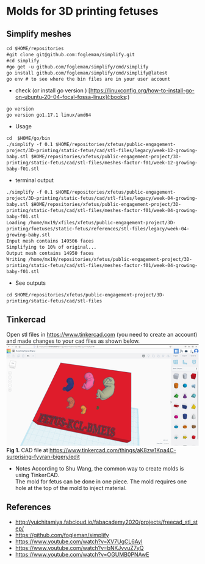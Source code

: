 # Molds for 3D printing fetuses

## Simplify meshes
``` 
cd $HOME/repositories
#git clone git@github.com:fogleman/simplify.git
#cd simplify
#go get -u github.com/fogleman/simplify/cmd/simplify
go install github.com/fogleman/simplify/cmd/simplify@latest
go env # to see where the bin files are in your user account
```

* check  (or install go version ) [https://linuxconfig.org/how-to-install-go-on-ubuntu-20-04-focal-fossa-linux](:books:) 
``` 
go version
go version go1.17.1 linux/amd64 
```

* Usage 
``` 
cd  $HOME/go/bin
./simplify -f 0.1 $HOME/repositories/xfetus/public-engagement-project/3D-printing/static-fetus/cad/stl-files/legacy/week-12-growing-baby.stl $HOME/repositories/xfetus/public-engagement-project/3D-printing/static-fetus/cad/stl-files/meshes-factor-f01/week-12-growing-baby-f01.stl
```

* terminal output
``` 
./simplify -f 0.1 $HOME/repositories/xfetus/public-engagement-project/3D-printing/static-fetus/cad/stl-files/legacy/week-04-growing-baby.stl $HOME/repositories/xfetus/public-engagement-project/3D-printing/static-fetus/cad/stl-files/meshes-factor-f01/week-04-growing-baby-f01.stl
Loading /home/mx19/xfiles/xfetus/public-engagement-project/3D-printing/foetuses/static-fetus/references/stl-files/legacy/week-04-growing-baby.stl
Input mesh contains 149506 faces
Simplifying to 10% of original...
Output mesh contains 14950 faces
Writing /home/mx19/repositories/xfetus/public-engagement-project/3D-printing/static-fetus/cad/stl-files/meshes-factor-f01/week-04-growing-baby-f01.stl
```

* See outputs
```
cd $HOME/repositories/xfetus/public-engagement-project/3D-printing/static-fetus/cad/stl-files
```

## Tinkercad 
Open stl files in https://www.tinkercad.com (you need to create an account) and made changes to your cad files as shown below.
![f](figures/Screenshot%20from%202021-10-21%2012-30-18.png)
**Fig 1.** CAD file at https://www.tinkercad.com/things/aK8zw1Kpa4C-surprising-fyyran-bigery/edit      

* Notes
According to Shu Wang, the common way to create molds is using TinkerCAD.  
The mold for fetus can be done in one piece.
The mold requires one hole at the top of the mold to inject material.

## References
* http://yuichitamiya.fabcloud.io/fabacademy2020/projects/freecad_stl_step/
* https://github.com/fogleman/simplify
* https://www.youtube.com/watch?v=XV7UgCL6AyI
* https://www.youtube.com/watch?v=bNKJvvuZ7yQ
* https://www.youtube.com/watch?v=OGUMB0PNAwE
